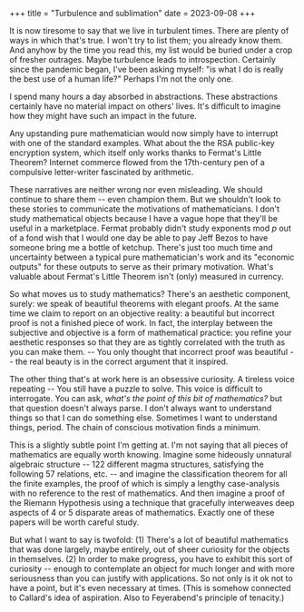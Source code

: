 +++
title = "Turbulence and sublimation"
date = 2023-09-08
+++

It is now tiresome to say that we live in turbulent times.
There are plenty of ways in which that's true.
I won't try to list them; you already know them.
And anyhow by the time you read this,
my list would be buried under a crop of fresher outrages.
Maybe turbulence leads to introspection.
Certainly since the pandemic began, I've been asking myself:
"is what I do is really the best use of a human life?"
Perhaps I'm not the only one.

I spend many hours a day absorbed in abstractions.
These abstractions certainly have no material impact on others' lives.
It's difficult to imagine how they might have such an impact in the future.

Any upstanding pure mathematician would now simply have to interrupt
with one of the standard examples.
What about the the RSA public-key encryption system,
which itself only works thanks to Fermat's Little Theorem?
Internet commerce flowed from the 17th-century pen of a compulsive letter-writer fascinated by arithmetic.

These narratives are neither wrong nor even misleading.
We should continue to share them -- even champion them.
But we shouldn't look to these stories to communicate the motivations of mathematicians.
I don't study mathematical objects because I have a vague hope that they'll be useful in a marketplace.
Fermat probably didn't study exponents mod $p$ out of a fond wish that I would one day be able to pay Jeff Bezos to have someone bring me a bottle of ketchup.
There's just too much time and uncertainty between a typical pure mathematician's work and its "economic outputs" for these outputs to serve as their primary motivation.
What's valuable about Fermat's Little Theorem isn't (only) measured in currency.

So what moves us to study mathematics?
There's an aesthetic component, surely:
we speak of beautiful theorems with elegant proofs.
At the same time we claim to report on an objective reality:
a beautiful but incorrect proof is not a finished piece of work.
In fact, the interplay between the subjective and objective is a form of mathematical practice:
you refine your aesthetic responses so that they are as tightly correlated with the truth as you can make them.
-- You only thought that incorrect proof was beautiful -- the real beauty is in the correct argument that it inspired.

The other thing that's at work here is an obsessive curiosity.
A tireless voice repeating
-- You still have a puzzle to solve.
This voice is difficult to interrogate.
You can ask, _what's the point of this bit of mathematics?_
but that question doesn't always parse.
I don't always want to understand things so that I can do something else.
Sometimes I want to understand things, period.
The chain of conscious motivation finds a minimum.

This is a slightly subtle point I'm getting at.
I'm not saying that all pieces of mathematics are equally worth knowing.
Imagine some hideously unnatural algebraic structure
-- 122 different magma structures, satisfying the following 57 relations, etc. --
and imagine the classification theorem for all the finite examples,
the proof of which is simply a lengthy case-analysis with no reference to the rest of mathematics.
And then imagine a proof of the Riemann Hypothesis using a technique that gracefully interweaves deep aspects of 4 or 5 disparate areas of mathematics.
Exactly one of these papers will be worth careful study.

But what I want to say is twofold:
(1) There's a lot of beautiful mathematics that was done largely, maybe entirely,
out of sheer curiosity for the objects in themselves.
(2) In order to make progress, you have to exhibit this sort of curiosity --
enough to contemplate an object for much longer and with more seriousness than you can justify with applications.
So not only is it ok not to have a point, but it's even necessary at times.
(This is somehow connected to Callard's idea of aspiration.
Also to Feyerabend's principle of tenacity.)
